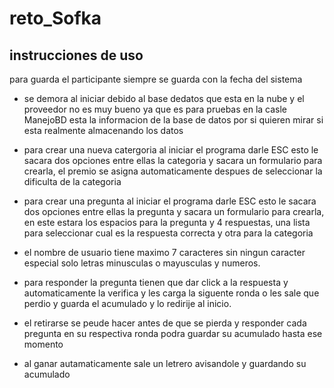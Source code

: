 # reto_Sofka

## instrucciones de uso 

para guarda el participante siempre se guarda con la fecha del sistema

- se demora al iniciar debido al base dedatos que esta en la nube y el proveedor no es muy bueno
  ya que es para pruebas en la casle ManejoBD esta la informacion de la base de datos por si quieren 
  mirar si esta realmente almacenando los datos 

- para crear una nueva catergoria  al iniciar el programa darle ESC esto le sacara dos opciones
  entre ellas la categoria y sacara un formulario para crearla, el premio se asigna 
  automaticamente  despues de seleccionar la dificulta de la categoria
  
- para crear una pregunta al iniciar el programa darle ESC esto le sacara dos opciones
  entre ellas la pregunta y sacara un formulario para crearla, en este estara 
  los espacios para la pregunta y 4 respuestas, una lista para seleccionar cual es la respuesta correcta
  y otra para la categoria
  
  
- el nombre de usuario tiene maximo 7 caracteres sin ningun caracter especial solo letras minusculas o mayusculas y numeros.

- para responder la pregunta tienen que dar click a la respuesta y automaticamente la verifica y les carga la siguente ronda
  o les sale que perdio y guarda el acumulado y lo redirije al inicio.
  
- el retirarse se peude hacer antes de que se pierda  y responder cada pregunta en su respectiva ronda 
  podra guardar su acumulado hasta ese momento
  
- al ganar autamaticamente sale un letrero avisandole y guardando su acumulado 

  
  
